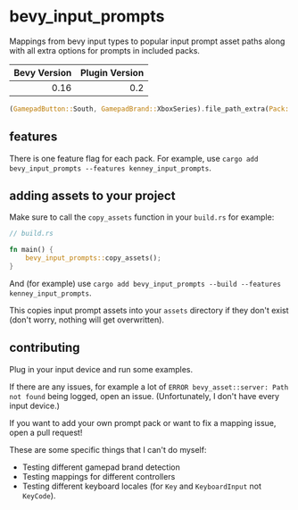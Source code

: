 # bevy_input_prompts

Mappings from bevy input types to popular input prompt asset paths along with all extra options for prompts in included packs.

| Bevy Version | Plugin Version |
| -----------: | -------------: |
|         0.16 |            0.2 |

```rust
(GamepadButton::South, GamepadBrand::XboxSeries).file_path_extra(Pack::Kenney, &[_color, _outline])
```

## features

There is one feature flag for each pack. For example, use `cargo add bevy_input_prompts --features kenney_input_prompts`.

## adding assets to your project

Make sure to call the `copy_assets` function in your `build.rs` for example:

```rust
// build.rs

fn main() {
    bevy_input_prompts::copy_assets();
}
```

And (for example) use `cargo add bevy_input_prompts --build --features kenney_input_prompts`.

This copies input prompt assets into your `assets` directory if they don't exist (don't worry, nothing will get overwritten).

## contributing

Plug in your input device and run some examples.

If there are any issues, for example a lot of `ERROR bevy_asset::server: Path not found` being logged, open an issue. (Unfortunately, I don't have every input device.)

If you want to add your own prompt pack or want to fix a mapping issue, open a pull request!

These are some specific things that I can't do myself:

- Testing different gamepad brand detection
- Testing mappings for different controllers
- Testing different keyboard locales (for `Key` and `KeyboardInput` not `KeyCode`).